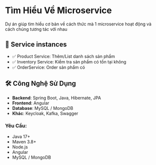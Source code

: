 # Tìm Hiểu Về Microservice

Dự án giúp tìm hiểu cơ bản về cách thức mà 1 microservice hoạt động và cách chúng tương tác với nhau

## 🚀 Service instances

- ✅ Product Service: Thêm/List danh sách sản phẩm
- ✅ Inventory Service: Kiểm tra sản phẩm có tồn tại không
- ✅ OrderService: Order sản phẩm có

## 🛠️ Công Nghệ Sử Dụng

- **Backend**: Spring Boot, Java, Hibernate, JPA
- **Frontend**:  Angular
- **Database**: MySQL / MongoDB
- **Khác**: Keycloak, Kafka, Swagger

### Yêu Cầu:
- Java 17+
- Maven 3.8+
- Node.js
- Angular
- MySQL / MongoDB
